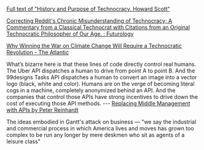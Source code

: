 [Full text of "History and Purpose of Technocracy. Howard Scott"](http://archive.org/stream/HistoryAndPurposeOfTechnocracy.howardScott/HistoryAndPurposeOfTechnocracy.howardScott.pd-2_djvu.txt)

[Correcting Reddit's Chronic Misunderstanding of Technocracy; A Commentary from a Classical Technocrat with Citations from an Original Technocratic Philosopher of Our Age. : Futurology](https://www.reddit.com/r/Futurology/comments/277o4q/correcting_reddits_chronic_misunderstanding_of/)

[Why Winning the War on Climate Change Will Require a Technocratic Revolution - The Atlantic](http://www.theatlantic.com/science/archive/2015/10/why-only-a-technocratic-revolution-can-win-the-climate-change-war/410377/)

What’s bizarre here is that these lines of code directly control real humans. The Uber API dispatches a human to drive from point A to point B. And the 99designs Tasks API dispatches a human to convert an image into a vector logo (black, white and color). Humans are on the verge of becoming literal cogs in a machine, completely anonymized behind an API. And the companies that control those APIs have strong incentives to drive down the cost of executing those API methods. --- [Replacing Middle Management with APIs by Peter Reinhardt](http://rein.pk/replacing-middle-management-with-apis/)

The ideas embodied in Gantt's attack on business — "we say the industrial and commercial process in which America lives and moves has grown too complex to be run any longer by mere deskmen who sit as agents of a leisure class"

